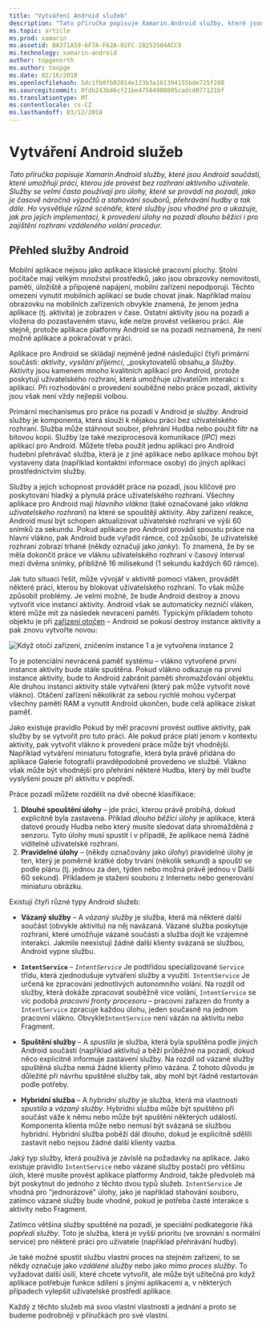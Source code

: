 ```yaml
---
title: "Vytváření Android služeb"
description: "Tato příručka popisuje Xamarin.Android služby, které jsou Android součásti, které umožňují práci, kterou jde provést bez rozhraní aktivního uživatele. Služby se velmi často používají pro úlohy, které se provádí na pozadí, jako je časově náročná výpočtů a stahování souborů, přehrávání hudby a tak dále. Ho vysvětluje různé scénáře, které služby jsou vhodné pro a ukazuje, jak pro jejich implementaci, k provedení úlohy na pozadí dlouho běžící i pro zajištění rozhraní vzdáleného volání procedur."
ms.topic: article
ms.prod: xamarin
ms.assetid: BA371A59-6F7A-F62A-02FC-28253504ACC9
ms.technology: xamarin-android
author: topgenorth
ms.author: toopge
ms.date: 02/16/2018
ms.openlocfilehash: 5dc1fb0fb02014e123b3a161394155bde725f288
ms.sourcegitcommit: 0fdb243b46cf21be47584900805cadcd077121bf
ms.translationtype: MT
ms.contentlocale: cs-CZ
ms.lasthandoff: 03/12/2018
---
```

# <a name="creating-android-services"></a>Vytváření Android služeb

_Tato příručka popisuje Xamarin.Android služby, které jsou Android součásti, které umožňují práci, kterou jde provést bez rozhraní aktivního uživatele. Služby se velmi často používají pro úlohy, které se provádí na pozadí, jako je časově náročná výpočtů a stahování souborů, přehrávání hudby a tak dále. Ho vysvětluje různé scénáře, které služby jsou vhodné pro a ukazuje, jak pro jejich implementaci, k provedení úlohy na pozadí dlouho běžící i pro zajištění rozhraní vzdáleného volání procedur._

## <a name="android-services-overview"></a>Přehled služby Android

Mobilní aplikace nejsou jako aplikace klasické pracovní plochy. Stolní počítače mají velkým množství prostředků, jako jsou obrazovky nemovitosti, paměti, úložiště a připojené napájení, mobilní zařízení nepodporují. Těchto omezení vynutit mobilních aplikací se bude chovat jinak. Například malou obrazovku na mobilních zařízeních obvykle znamená, že jenom jedna aplikace (tj. aktivita) je zobrazen v čase. Ostatní aktivity jsou na pozadí a vložena do pozastaveném stavu, kde nelze provést veškerou práci. Ale stejně, protože aplikace platformy Android se na pozadí neznamená, že není možné aplikace a pokračovat v práci. 

Aplikace pro Android se skládají nejméně jedné následující čtyři primární součásti: _aktivity_, _vysílání příjemci_, _poskytovatelů obsahu_a _Služby_. Aktivity jsou kamenem mnoho kvalitních aplikací pro Android, protože poskytují uživatelského rozhraní, která umožňuje uživatelům interakci s aplikací. Při rozhodování o provedení souběžné nebo práce pozadí, aktivity jsou však není vždy nejlepší volbou.
 
Primární mechanismus pro práce na pozadí v Android je _služby_. Android služby je komponenta, která slouží k nějakou práci bez uživatelského rozhraní. Služba může stáhnout soubor, přehrání Hudba nebo použít filtr na bitovou kopii. Služby lze také meziprocesová komunikace (_IPC_) mezi aplikací pro Android. Můžete třeba použít jednu aplikaci pro Android hudební přehrávač služba, která je z jiné aplikace nebo aplikace mohou být vystaveny data (například kontaktní informace osoby) do jiných aplikací prostřednictvím služby. 

Služby a jejich schopnost provádět práce na pozadí, jsou klíčové pro poskytování hladký a plynulá práce uživatelského rozhraní. Všechny aplikace pro Android mají _hlavního vlákna_ (také označované jako _vlákna uživatelského rozhraní_) na které se spouštějí aktivity. Aby zařízení reakce, Android musí být schopen aktualizovat uživatelské rozhraní ve výši 60 snímků za sekundu. Pokud aplikace pro Android provádí spoustu práce na hlavní vlákno, pak Android bude vyřadit rámce, což způsobí, že uživatelské rozhraní zobrazí trhané (někdy označují jako _janky_). To znamená, že by se měla dokončit práce ve vláknu uživatelského rozhraní v časový interval mezi dvěma snímky, přibližně 16 milisekund (1 sekundu každých 60 rámce). 

Jak tuto situaci řešit, může vývojář v aktivitě pomocí vláken, provádět některé práci, kterou by blokovat uživatelského rozhraní. To však může způsobit problémy. Je velmi možné, že bude Android destroy a znovu vytvořit více instancí aktivity. Android však se automaticky nezničí vláken, které může mít za následek nevracení paměti. Typickým příkladem tohoto objektu je při [zařízení otočen](~/android/app-fundamentals/handling-rotation.md) &ndash; Android se pokusí destroy instance aktivity a pak znovu vytvořte novou:

![Když otočí zařízení, zničením instance 1 a je vytvořena instance 2](images/image-01.png)

To je potenciální nevrácená paměť systému &ndash; vlákno vytvořené první instance aktivity bude stále spuštěna. Pokud vlákno odkazuje na první instance aktivity, bude to Android zabránit paměti shromažďování objektu. Ale druhou instanci aktivity stále vytváření (který pak může vytvořit nové vlákno). Otáčení zařízení několikrát za sebou rychlé mohou vyčerpat všechny paměti RAM a vynutit Android ukončen, bude celá aplikace získat paměť.

Jako existuje pravidlo Pokud by měl pracovní provést outlive aktivity, pak služby by se vytvořit pro tuto práci. Ale pokud práce platí jenom v kontextu aktivity, pak vytvořit vlákno k provedení práce může být vhodnější. Například vytváření miniaturu fotografie, která byla právě přidána do aplikace Galerie fotografií pravděpodobně provedeno ve službě. Vlákno však může být vhodnější pro přehrání některé Hudba, který by měl buďte vyslyšeni pouze při aktivitu v popředí.

Práce pozadí můžete rozdělit na dvě obecné klasifikace:

1. **Dlouhé spouštění úlohy** &ndash; jde práci, kterou právě probíhá, dokud explicitně byla zastavena. Příklad _dlouho běžící úlohy_ je aplikace, která datové proudy Hudba nebo který musíte sledovat data shromážděná z senzoru. Tyto úlohy musí spustit i v případě, že aplikace nemá žádné viditelné uživatelské rozhraní.
2. **Pravidelné úlohy** &ndash; (někdy označovány jako _úlohy_) pravidelné úlohy je ten, který je poměrně krátké doby trvání (několik sekund) a spouští se podle plánu (tj. jednou za den, týden nebo možná právě jednou v Další 60 sekund). Příkladem je stažení souboru z Internetu nebo generování miniaturu obrázku.

Existují čtyři různé typy Android služeb:

* **Vázaný služby** &ndash; A _vázaný služby_ je služba, která má některé další součást (obvykle aktivitu) na něj navázaná. Vázané služba poskytuje rozhraní, které umožňuje vázané součásti a služba dojít ke vzájemné interakci. Jakmile neexistují žádné další klienty svázaná se službou, Android vypne službu.

* **`IntentService`** &ndash;  _`IntentService`_  Je podtřídou specializované `Service` třídu, která zjednodušuje vytváření služby a využití. `IntentService` Je určená ke zpracování jednotlivých autonomního volání. Na rozdíl od služby, která dokáže zpracovat souběžně více volání, `IntentService` se víc podobá _pracovní fronty procesoru_ &ndash; pracovní zařazen do fronty a `IntentService` zpracuje každou úlohu, jeden současně na jednom pracovní vlákno. Obvykle`IntentService` není vázán na aktivitu nebo Fragment. 

* **Spuštění služby** &ndash; A _spustila_ je služba, která byla spuštěna podle jiných Android součásti (například aktivitu) a běží průběžné na pozadí, dokud něco explicitně informuje zastavení služby. Na rozdíl od vázané služby spuštěná služba nemá žádné klienty přímo vázána. Z tohoto důvodu je důležité při návrhu spuštěné služby tak, aby mohl být řádně restartován podle potřeby.

* **Hybridní služba** &ndash; A _hybridní služby_ je služba, která má vlastnosti _spustila_ a _vázaný služby_. Hybridní služba může být spuštěno při součást váže k němu nebo může být spuštění některých událostí. Komponenta klienta může nebo nemusí být svázaná se službou hybridní. Hybridní služba poběží dál dlouho, dokud je explicitně sdělili zastavit nebo nejsou žádné další klienty vazba.

Jaký typ služby, která používá je závislé na požadavky na aplikace. Jako existuje pravidlo `IntentService` nebo vázané služby postačí pro většinu úloh, které musíte provést aplikace platformy Android, takže předvoleb má být poskytnut do jednoho z těchto dvou typů služeb. `IntentService` Je vhodná pro "jednorázové" úlohy, jako je například stahování souboru, zatímco vázané služby bude vhodné, pokud je potřeba časté interakce s aktivity nebo Fragment. 

Zatímco většina služby spuštěné na pozadí, je speciální podkategorie říká _popředí služby_. Toto je služba, která je vyšší prioritu (ve srovnání s normální service) pro některé práci pro uživatele (například přehrávání hudby). 

Je také možné spustit službu vlastní proces na stejném zařízení, to se někdy označuje jako _vzdálené služby_ nebo jako _mimo proces služby_. To vyžadovat další úsilí, které chcete vytvořit, ale může být užitečná pro když aplikace potřebuje funkce sdílení s jinými aplikacemi a, v některých případech vylepšit uživatelské prostředí aplikace. 

Každý z těchto služeb má svou vlastní vlastnosti a jednání a proto se budeme podrobněji v příručkách pro své vlastní.
